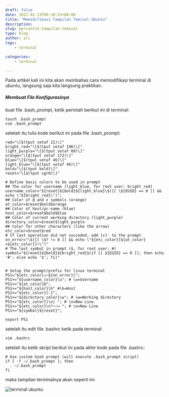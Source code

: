 ```yaml
---
draft: false 
date: 2022-02-13T09:10:53+08:00
title: "Memodifikasi Tampilan Teminal Ubuntu"
description:
slug: percantik-tampilan-teminal
type: blog
author: ari
tags:
    - terminal 

categories:
    - terminal 

---
```


Pada artikel kali ini kita akan membahas cara memodifikasi terminal di ubuntu, langsung saja kita langsung praktikan.

##### Membuat File Konfigurasinya
buat file .bash_prompt, ketik perintah berikut ini di terminal:

```shell
touch .bash_prompt
vim .bash_prompt
```
setelah itu tulis kode berikut ini pada file .bash_prompt:

```shell
red="\[$(tput setaf 21)\]"
bright_red="\[$(tput setaf 196)\]"
light_purple="\[$(tput setaf 60)\]"
orange="\[$(tput setaf 172)\]"
blue="\[$(tput setaf 46)\]"
light_blue="\[$(tput setaf 46)\]"
bold="\[$(tput bold)\]"
reset="\[$(tput sgr0)\]"

# Define basic colors to be used in prompt
## The color for username (light_blue, for root user: bright_red)
username_color="${reset}${bold}${light_blue}\$([[ \${EUID} == 0 ]] && echo \"${bright_red}\")";
## Color of @ and ✗ symbols (orange)
at_color=$reset$bold$orange
## Color of host/pc-name (blue)
host_color=$reset$bold$blue
## Color of current working directory (light_purple)
directory_color=$reset$light_purple
## Color for other characters (like the arrow)
etc_color=$reset$red
# If last operation did not succeded, add [✗]- to the prompt
on_error="\$([[ \$? != 0 ]] && echo \"${etc_color}[${at_color}✗${etc_color}]─\")"
# The last symbol in prompt ($, for root user: #)
symbol="${reset}${bold}${bright_red}$(if [[ ${EUID} == 0 ]]; then echo '#'; else echo '$'; fi)"


# Setup the prompt/prefix for linux terminal
PS1="${etc_color}┌─${on_error}[";
PS1+="${username_color}\u"; # \u=Username
PS1+="${at_color}@";
PS1+="${host_color}\h" #\h=Host
PS1+="${etc_color}]-[";
PS1+="${directory_color}\w"; # \w=Working directory
PS1+="${etc_color}]\n| "; # \n=New Line
PS1+="${etc_color}\n└──╼ "; # \n=New Line
PS1+="${symbol}${reset}";

export PS1
```
setelah itu edit file .bashrc ketik pada terminal:
```shell
vim .bashrc
```
setelah itu ketik skript berikut ini pada akhir kode pada file .bashrc:
```shell
# Use custom bash prompt (will execute .bash_prompt script)
if [ -f ~/.bash_prompt ]; then
  . ~/.bash_prompt
fi 
```
maka tampilan terminalnya akan seperti ini:

![terminal ubuntu](https://lh3.googleusercontent.com/r4sGLJSYEXBuoCeOnk7pHfd_FKJJK5Gf3oX5oasqpvzxMOHjZFiD9hydgjI352sG5InsfWwpSUXlc90wnyhlrLjxg1qtb4s3Lv-8mGSqn3DLPXsB7WISUUAnjwJzzngDGDO0MlUwdgKae1G44twa4OLYfO_1V0yvYkxoF705zzq7QDp46FruA2fXzFTsNDgb62gLJbL7bPk3K3rtbqiYQBb7LktPsY69ctl32As1c-2c4OlPnsPcIcLeUBK-Btnz-kAFzcKBNzybYuUXKrWZgrPhDwHdxE6X7LfTqdT7-8NBiX2qfz2l6mCASNXD41hI7saJke3hS5hp-l5s9Zqsnb4kBZA9tJ41aY47DZGJkMPsp9yW2N0HYG05nTDx8ZWdjmdX4_mPw-GWMlFw4Q4EogmWRcXbDtrDTKX_V_htHwYjV2zQywq6QNuYFuXw-eE16p7QH6c3U6qkw6DWNl6vNKBMpcit0GqMdAzD1eyKrxni6pTOMlMbryGcieeqVotLpjNj0jyQlRkzvTIRufpUPKfEviXw6fhsYEfsfp3De3tbIizqaNghcNjLQhUpJcELdrI0ezObe6WLGJj4TUsZF0L24vtDivkNQf5G2BmTs6EdZU4QvroehiCwZ-h3tHtV7gxnWikCYERy53AzTlY7YnvUmwuYrNrLPDr2u0t9Jnmfz39x9tEYSKxEDVZlo3kkVV3oicVi6Y8XpAV9axrq0cgZ=w719-h370-no?authuser=0)










